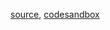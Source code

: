 [source](https://github.com/rrag/whalestats-stockcharts/blob/master/docs/lib/charts/CandleStickChartPanToLoadMore.js), [codesandbox](https://codesandbox.io/s/github/rrag/whalestats-stockcharts-examples2/tree/master/examples/CandleStickChartPanToLoadMore)
